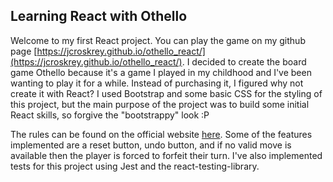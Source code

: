 ## Learning React with Othello
Welcome to my first React project. You can play the game on my github page [https://jcroskrey.github.io/othello_react/](https://jcroskrey.github.io/othello_react/). I decided to create the board game Othello because it's a game I played in my childhood and I've been wanting to play it for a while. Instead of purchasing it, I figured why not create it with React? I used Bootstrap and some basic CSS for the styling of this project, but the main purpose of the project was to build some initial React skills, so forgive the "bootstrappy" look :P

The rules can be found on the official website [here](https://www.worldothello.org/about/about-othello/othello-rules/official-rules/english). Some of the features implemented are a reset button, undo button, and if no valid move is available then the player is forced to forfeit their turn. I've also implemented tests for this project using Jest and the react-testing-library.
